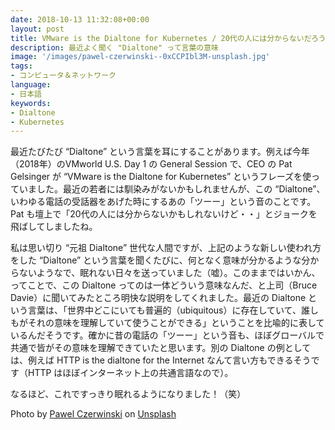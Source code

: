 ```yaml
---
date: 2018-10-13 11:32:08+00:00
layout: post
title: VMware is the Dialtone for Kubernetes / 20代の人には分からないだろうけどw
description: 最近よく聞く "Dialtone" って言葉の意味
image: '/images/pawel-czerwinski--0xCCPIbl3M-unsplash.jpg'
tags:
- コンピュータ＆ネットワーク
language:
- 日本語
keywords:
- Dialtone
- Kubernetes
---
```


最近たびたび “Dialtone” という言葉を耳にすることがあります。例えば今年（2018年）のVMworld U.S. Day 1 の General Session で、CEO の Pat Gelsinger が “VMware is the Dialtone for Kubernetes” というフレーズを使っていました。最近の若者には馴染みがないかもしれませんが、この “Dialtone”、いわゆる電話の受話器をあげた時にするあの「ツーー」という音のことです。Pat も壇上で「20代の人には分からないかもしれないけど・・」とジョークを飛ばしてしましたね。

私は思い切り “元祖 Dialtone” 世代な人間ですが、上記のような新しい使われ方をした “Dialtone” という言葉を聞くたびに、何となく意味が分かるような分からないようなで、眠れない日々を送っていました（嘘）。このままではいかん、ってことで、この Dialtone ってのは一体どういう意味なんだ、と上司（Bruce Davie）に聞いてみたところ明快な説明をしてくれました。最近の Dialtone という言葉は、「世界中どこにいても普遍的（ubiquitous）に存在していて、誰しもがそれの意味を理解していて使うことができる」ということを比喩的に表しているんだそうです。確かに昔の電話の「ツーー」という音も、ほぼグローバルで共通で皆がその意味を理解できていたと思います。別の Dialtone の例としては、例えば HTTP is the dialtone for the Internet なんて言い方もできるそうです（HTTP はほぼインターネット上の共通言語なので）。

なるほど、これですっきり眠れるようになりました！（笑）

Photo by <a href="https://unsplash.com/@pawel_czerwinski?utm_content=creditCopyText&utm_medium=referral&utm_source=unsplash">Pawel Czerwinski</a> on <a href="https://unsplash.com/photos/black-and-brown-rotary-phone-near-gray-wall--0xCCPIbl3M?utm_content=creditCopyText&utm_medium=referral&utm_source=unsplash">Unsplash</a>
  
